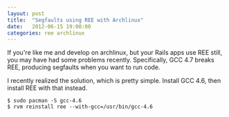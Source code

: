 ```yaml
---
layout: post
title:  "Segfaults using REE with Archlinux"
date:   2012-06-15 19:00:00
categories: ree archlinux
---
```


If you're like me and develop on archlinux, but your Rails apps use REE
still, you may have had some problems recently. Specifically, GCC 4.7
breaks REE, producing segfaults when you want to run code.

I recently realized the solution, which is pretty simple. Install GCC
4.6, then install REE with that instead.

```
$ sudo pacman -S gcc-4.6
$ rvm reinstall ree --with-gcc=/usr/bin/gcc-4.6
```

